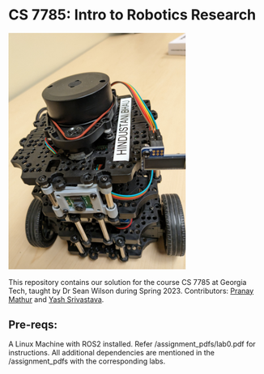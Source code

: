 # CS 7785: Intro to Robotics Research

<img src="https://github.com/yash14s/cs7785/blob/main/media/turtlebot3.jpg" alt="Turtlebot" width="350">

This repository contains our solution for the course CS 7785 at Georgia Tech, taught by Dr Sean Wilson during Spring 2023. Contributors: [Pranay Mathur](https://github.com/Matnay) and [Yash Srivastava](https://github.com/yash14s).

## Pre-reqs:

A Linux Machine with ROS2 installed. Refer /assignment_pdfs/lab0.pdf for instructions. All additional dependencies are mentioned in the /assignment_pdfs with the corresponding labs.

